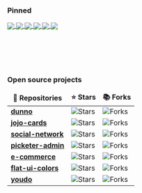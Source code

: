### Pinned
<a href="https://github.com/mvximenko/dunno">
  <img align="center" src="https://github-readme-stats.vercel.app/api/pin/?username=mvximenko&repo=dunno" />
</a>
<a href="https://github.com/mvximenko/jojo-cards">
  <img align="center" src="https://github-readme-stats.vercel.app/api/pin/?username=mvximenko&repo=jojo-cards" />
</a>
<a href="https://github.com/mvximenko/social-network">
  <img align="center" src="https://github-readme-stats.vercel.app/api/pin/?username=mvximenko&repo=social-network" />
</a>
<a href="https://github.com/mvximenko/e-commerce">
  <img align="center" src="https://github-readme-stats.vercel.app/api/pin/?username=mvximenko&repo=e-commerce" />
</a><a href="https://github.com/mvximenko/flat-ui-colors">
  <img align="center" src="https://github-readme-stats.vercel.app/api/pin/?username=mvximenko&repo=flat-ui-colors" />
</a><a href="https://github.com/mvximenko/youdo">
  <img align="center" src="https://github-readme-stats.vercel.app/api/pin/?username=mvximenko&repo=youdo" />
</a>

<br><br><br><br>

### Open source projects
<table>
  <thead align="center">
    <tr border: none;>
      <td><b>🎁 Repositories</b></td>
      <td><b>⭐ Stars</b></td>
      <td><b>📚 Forks</b></td>
    </tr>
  </thead>
  <tbody>
    <tr>
      <td><a href="https://github.com/mvximenko/dunno"><b>dunno</b></a></td>
      <td><img alt="Stars" src="https://img.shields.io/github/stars/mvximenko/dunno?style=flat-square&labelColor=343b41"/></td>
      <td><img alt="Forks" src="https://img.shields.io/github/forks/mvximenko/dunno?style=flat-square&labelColor=343b41"/></td>
    </tr>
	      <tr>
      <td><a href="https://github.com/mvximenko/jojo-cards"><b>jojo-cards</b></a></td>
      <td><img alt="Stars" src="https://img.shields.io/github/stars/mvximenko/jojo-cards?style=flat-square&labelColor=343b41"/></td>
      <td><img alt="Forks" src="https://img.shields.io/github/forks/mvximenko/jojo-cards?style=flat-square&labelColor=343b41"/></td>
    </tr>
<tr>
      <td><a href="https://github.com/mvximenko/social-network"><b>social-network</b></a></td>
      <td><img alt="Stars" src="https://img.shields.io/github/stars/mvximenko/social-network?style=flat-square&labelColor=343b41"/></td>
      <td><img alt="Forks" src="https://img.shields.io/github/forks/mvximenko/social-network?style=flat-square&labelColor=343b41"/></td>
    </tr>
<tr>
      <td><a href="https://github.com/mvximenko/picketer-admin"><b>picketer-admin</b></a></td>
      <td><img alt="Stars" src="https://img.shields.io/github/stars/mvximenko/picketer-admin?style=flat-square&labelColor=343b41"/></td>
      <td><img alt="Forks" src="https://img.shields.io/github/forks/mvximenko/picketer-admin?style=flat-square&labelColor=343b41"/></td>
    </tr>
    <tr>
      <td><a href="https://github.com/mvximenko/e-commerce"><b>e-commerce</b></a></td>
      <td><img alt="Stars" src="https://img.shields.io/github/stars/mvximenko/e-commerce?style=flat-square&labelColor=343b41"/></td>
      <td><img alt="Forks" src="https://img.shields.io/github/forks/mvximenko/e-commerce?style=flat-square&labelColor=343b41"/></td>
    </tr>
     <tr>
      <td><a href="https://github.com/mvximenko/dunno"><b>flat-ui-colors</b></a></td>
      <td><img alt="Stars" src="https://img.shields.io/github/stars/mvximenko/flat-ui-colors?style=flat-square&labelColor=343b41"/></td>
      <td><img alt="Forks" src="https://img.shields.io/github/forks/mvximenko/flat-ui-colors?style=flat-square&labelColor=343b41"/></td>
    </tr>
     <tr>
      <td><a href="https://github.com/mvximenko/youdo"><b>youdo</b></a></td>
      <td><img alt="Stars" src="https://img.shields.io/github/stars/mvximenko/youdo?style=flat-square&labelColor=343b41"/></td>
      <td><img alt="Forks" src="https://img.shields.io/github/forks/mvximenko/youdo?style=flat-square&labelColor=343b41"/></td>
    </tr>
  </tbody>
</table>
